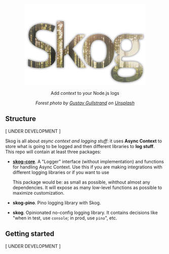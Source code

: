 <div align="center">
<img src="media/skog-logo.png" width="384">
<p>
Add <em>context</em> to your Node.js logs
</p>
<em>Forest photo by <a href="https://unsplash.com/photos/d6kSvT2xZQo">Gustav Gullstrand</a> on <a href="https://unsplash.com">Unsplash</a></em>
</div>

## Structure

[ UNDER DEVELOPMENT ]

Skog is all about _async context and logging stuff_: it uses **Async Context** to store what is going to be logged and then different libraries to **log stuff**. This repo will contain at least three packages:

- [**skog-core**](./packages/skog-core/). A "Logger" interface (without implementation) and functions for handling Async Context. Use this if you are making integrations with different logging libraries or if you want to use

  This package would be: as small as possible, wihthout almost any dependencies. It will expose as many low-level functions as possible to maximize customization.

- **skog-pino**. Pino logging library with Skog.

- **skog**. Opinionated no-config logging library. It contains decisions like "when in test, use `console`; in prod, use `pino`", etc.

## Getting started

[ UNDER DEVELOPMENT ]
